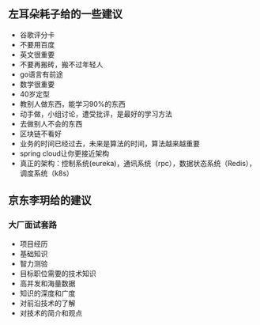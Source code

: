 ## 左耳朵耗子给的一些建议

- 谷歌评分卡
- 不要用百度
- 英文很重要
- 不要再搬砖，搬不过年轻人
- go语言有前途
- 数学很重要
- 40岁定型
- 教别人做东西，能学习90%的东西
- 动手做，小组讨论，遭受批评，是最好的学习方法
- 去做别人不会的东西
- 区块链不看好
- 业务的时间已经过去，未来是算法的时间，算法越来越重要
- spring cloud让你更接近架构
- 真正的架构：控制系统(eureka)，通讯系统（rpc），数据状态系统（Redis），调度系统（k8s）



## 京东李玥给的建议

### 大厂面试套路

- 项目经历
- 基础知识
- 智力测验
- 目标职位需要的技术知识
- 高并发和海量数据
- 知识的深度和广度
- 对前沿技术的了解
- 对技术的简介和观点

